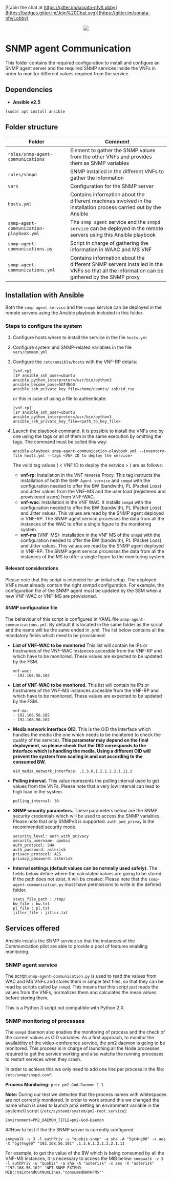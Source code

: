 [![Join the chat at https://gitter.im/sonata-nfv/Lobby](https://badges.gitter.im/Join%20Chat.svg)](https://gitter.im/sonata-nfv/Lobby)

<p align="center"><img src="https://github.com/sonata-nfv/tng-communications-pilot/wiki/images/sonata-5gtango-logo-500px.png" /></p>

# SNMP agent Communication
This folder contains the required configuration to install and configure an SNMP agent server and the required SNMP services inside the VNFs in order to monitor different values required from the service.  

## Dependencies

- **Ansible v2.5**
```
[sudo] apt install ansible
```

## Folder structure

| Folder | Comment |
| --- | --- |
| `roles/snmp-agent-communications` | Element to gather the SNMP values from the other VNFs and provides them as SNMP variables |
| `roles/snmpd` | SNMP installed in the different VNFs to gather the information |
| `vars` | Configuration for the SNMP server |
| `hosts.yml` | Contains information about the different machines involved in the installation process carried out by the Ansible |
| `snmp-agent-communication-playbook.yml` | The `snmp agent` service and the `snmpd service` can be deployed in the remote servers using this Ansible playbook  |
| `snmp-agent-communications.py` | Script in charge of gathering the information in WAAC and MS VNF |
| `snmp-agent-communications.yml` | Contains information about the different SNMP servers installed in the VNFs so that all the information can be gathered by the SNMP proxy |

## Installation with Ansible
Both the `snmp agent service` and the `snmpd` service can be deployed in the remote servers using the Ansible playbook included in this folder.

### Steps to configure the system
1. Configure hosts where to install the service in the file `hosts.yml`
1. Configure system and SNMP-related variables in the file `vars/common.yml`
1. Configure the `/etc/ansible/hosts` with the VNF-RP details:

	```
	[vnf-rp]
	[IP ansible_ssh_user=ubuntu ansible_python_interpreter=/usr/bin/python3 ansible_become_pass=5GT4NG0 ansible_ssh_private_key_file=/home/ubuntu/.ssh/id_rsa
	```

	or this in case of using a file to authenticate:

	```
	[vnf-rp]
	[IP ansible_ssh_user=ubuntu ansible_python_interpreter=/usr/bin/python3 ansible_ssh_private_key_file=<path_to_key_file>
	```

1. Launch the playbook command. It is possible to install the VNFs one by one using the tags or all of them in the same execution by omitting the tags. The command must be called this way:

	```
	ansible-playbook snmp-agent-communication-playbook.yml --inventory-file hosts.yml --tags <VNF ID to deploy the service>  
	```
	
	The valid tag values ( < VNF ID to deploy the service > ) are as follows:
	- **vnf-rp**: Installation in the VNF reverse Proxy. This tag instructs the installation of both the `SNMP Agent service` and `snmpd` with the configuration needed to offer the BW (bandwith), PL (Packet Loss) and Jitter values from the VNF-MS and the user load (registered and provisioned users) from VNF-WAC.
	- **vnf-wac**: Installation in the VNF WAC. It installs `snmpd` with the configuration needed to offer the BW (bandwith), PL (Packet Loss) and Jitter values. This values are read by the SNMP agent deployed in VNF-RP. The SNMP agent service processes the data from all the instances of the WAC to offer a single figure to the monitoring system.
	- **vnf-ms** (VNF-MS): Installation in the VNF MS of the `snmpd` with the configuration needed to offer the BW (bandwith), PL (Packet Loss) and Jitter values. This values are read by the SNMP agent deployed in VNF-RP. The SNMP agent service processes the data from all the instances of the MS to offer a single figure to the monitoring system.

#### Relevant considerations
Please note that this script is intended for an initial setup. The deployed VNFs must already contain the right snmpd configuration. For example, the configuration file of the SNMP agent must be updated by the SSM when a new VNF-WAC or VNF-MS are provisioned.

#### SNMP configuration file
The behaviour of this script is configured in YAML file `snmp-agent-communications.yml`. By default it is located in the same folder as the script and the name will be the same ended in .yml. The list below contains all the mandatory fields which need to be provisioned:

- **List of VNF-WAC to be monitored**
	This list will contain he IPs or hostnames of the VNF-WAC instances accesible from the VNF-RP and which have to be monitored. These values are expected to be updated by the FSM.

	```
	vnf-wac:
	- 192.168.56.102
	```

- **List of VNF-WAC to be monitored.**
	This list will contain he IPs or hostnames of the VNF-MS instances accesible from the VNF-RP and which have to be monitored. These values are expected to be updated by the FSM.

	```
	vnf-ms:
	- 192.168.56.102
	- 192.168.56.102
	```

- **Media network interface OID.**
	This is the OID the interface which handles the media (the one which needs to be monitored to check the quality of the service).
	**This parameter may depend on the final deployment, so please check that the OID corresponds to the interface which is handling the media. Using a different OID will prevent the system from scaling in and out according to the consumed BW.**

	```
	oid_media_network_interface: .1.3.6.1.2.1.2.2.1.11.2
	```

- **Polling interval.**
	This value represents the polling interval used to get values from the VNFs. Please note that a very low interval can lead to high load in the system.

	```
	polling_interval: 30 
	```

- **SNMP security parameters.**
	These parameters below are the SNMP security credentials which will be used to access the SNMP variables. Please note that only SNMPv3 is supported. `auth_and_privay` is the recommended security mode.

	```
	security_level: auth_with_privacy
	security_username: quobis
	auth_protocol: SHA 
	auth_password: asterisk
	privacy_protocol: AES
	privacy_password: asterisk
	```

- **Internal settings (default values can be normally used safely).**
	The fields below define where the calculated values are going to be stored. If the path does not exist, it will be created. Please note that the `snmp-agent-communication.py` must have permissions to write in the defined folder.

	```
	stats_file_path : /tmp/
	bw_file : bw.txt
	pl_file : pl.txt
	jitter_file : jitter.txt  
	```

## Services offered

Ansible installs the SNMP service so that the instances of the Communication pilot are able to provide a pool of features enabling monitoring.

### SNMP agent service

The script `snmp-agent-communication.py` is used to read the values from WAC and MS VNFs and stores them in simple text files, so that they can be read by scripts called by `snmpd`. This means that this script just reads the values from the VNFs, normalizes them and calculates the mean values before storing them.  

This is a Python 3 script not compatible with Python 2.X.

### SNMP monitoring of processes

The `snmpd` daemon also enables the monitoring of process and the check of the current values as OID variables. As a first approach, to monitor the availability of the video-conference service, the pm2 daemon is going to be monitored. This process is in charge of launching all the Node processes required to get the service working and also watchs the running processes to restart services when they crash. 

In order to achieve this we only need to add one line per process in the file: `/etc/snmp/snmpd.conf`:

**Process Monitoring:** `proc pm2-God-Daemon 1 1`

**Note:** During our test we detected that the process names with whitespaces are not correctly monitored. In order to work around this we changed the name which is used to launch pm2 setting an environment variable in the systemctl script (`/etc/systemd/system/pm2-root.service`):

`Environment=PM2_DAEMON_TITLE=pm2-God-Daemon`

##How to test if the the SNMP server is currently configured

`snmpwalk -v 3 -l authPriv -u "quobis-snmp" -a sha -A "5gt4ng00" -x aes -X "5gt4ng00" "192.168.56.101" .1.3.6.1.2.1.2.2.1.11`

For example, to get the value of the BW which is being consumed by all the VNF-MS instances, it is necessary to access the MIB below:
`snmpwalk -v 3 -l authPriv -u "quobis" -a sha -A "asterisk" -x aes -X "asterisk" "192.168.56.102" 'NET-SNMP-EXTEND-MIB::nsExtendOutNumLines."consumedBWVNFMS"'`